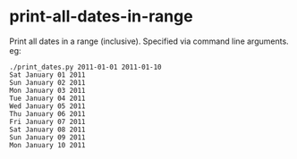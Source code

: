 # print-all-dates-in-range
Print all dates in a range (inclusive). Specified via command line arguments. eg:


```
./print_dates.py 2011-01-01 2011-01-10
Sat January 01 2011
Sun January 02 2011
Mon January 03 2011
Tue January 04 2011
Wed January 05 2011
Thu January 06 2011
Fri January 07 2011
Sat January 08 2011
Sun January 09 2011
Mon January 10 2011
```
